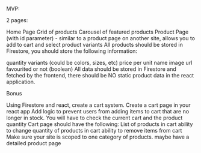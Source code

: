 MVP:

2 pages:

Home Page
Grid of products
Carousel of featured products
Product Page (with id parameter) - similar to a product page on another site, allows you to add to cart and select product variants
All products should be stored in Firestore, you should store the following information:

quantity
variants (could be colors, sizes, etc)
price per unit
name
image url
favourited or not (boolean)
All data should be stored in Firestore and fetched by the frontend, there should be NO static product data in the react application.

Bonus

Using Firestore and react, create a cart system. Create a cart page in your react app Add logic to prevent users from adding items to cart that are no longer in stock. You will have to check the current cart and the product quantity Cart page should have the following:
List of products in cart
ability to change quantity of products in cart
ability to remove items from cart
Make sure your site is scoped to one category of products.
maybe have a detailed product page
